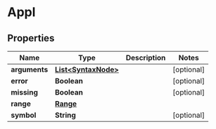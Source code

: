 

# Appl

## Properties

Name | Type | Description | Notes
------------ | ------------- | ------------- | -------------
**arguments** | [**List&lt;SyntaxNode&gt;**](SyntaxNode.md) |  |  [optional]
**error** | **Boolean** |  |  [optional]
**missing** | **Boolean** |  |  [optional]
**range** | [**Range**](Range.md) |  | 
**symbol** | **String** |  |  [optional]



